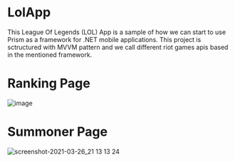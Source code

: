# LolApp

This League Of Legends (LOL) App is a sample of how we can start to use Prism as a framework for .NET mobile applications. This project is sctructured with MVVM pattern and we call different riot games apis based in the mentioned framework.

# Ranking Page
![image](https://user-images.githubusercontent.com/52639107/112684213-115d0e00-8e49-11eb-80e9-8fbcef36558a.png)

# Summoner Page
![screenshot-2021-03-26_21 13 13 24](https://user-images.githubusercontent.com/52285339/112706057-1eddbc80-8e78-11eb-845a-55b382d5efa9.png)
